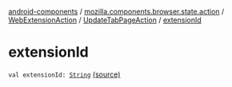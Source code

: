 [android-components](../../../index.md) / [mozilla.components.browser.state.action](../../index.md) / [WebExtensionAction](../index.md) / [UpdateTabPageAction](index.md) / [extensionId](./extension-id.md)

# extensionId

`val extensionId: `[`String`](https://kotlinlang.org/api/latest/jvm/stdlib/kotlin/-string/index.html) [(source)](https://github.com/mozilla-mobile/android-components/blob/master/components/browser/state/src/main/java/mozilla/components/browser/state/action/BrowserAction.kt#L445)